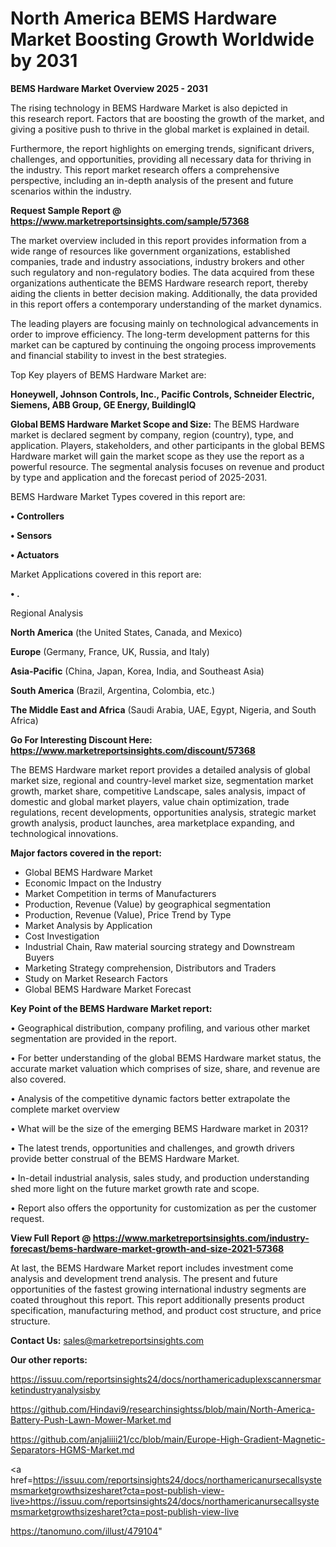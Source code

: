 # North America BEMS Hardware Market Boosting Growth Worldwide by 2031

<Strong> BEMS Hardware Market Overview 2025 - 2031</strong>

The rising technology in BEMS Hardware Market is also depicted in this research report. Factors that are boosting the growth of the market, and giving a positive push to thrive in the global market is explained in detail.

Furthermore, the report highlights on emerging trends, significant drivers, challenges, and opportunities, providing all necessary data for thriving in the industry. This report market research offers a comprehensive perspective, including an in-depth analysis of the present and future scenarios within the industry.

<strong>Request Sample Report @ <a href=https://www.marketreportsinsights.com/sample/57368>https://www.marketreportsinsights.com/sample/57368</a></strong>

The market overview included in this report provides information from a wide range of resources like government organizations, established companies, trade and industry associations, industry brokers and other such regulatory and non-regulatory bodies. The data acquired from these organizations authenticate the BEMS Hardware research report, thereby aiding the clients in better decision making. Additionally, the data provided in this report offers a contemporary understanding of the market dynamics.

The leading players are focusing mainly on technological advancements in order to improve efficiency. The long-term development patterns for this market can be captured by continuing the ongoing process improvements and financial stability to invest in the best strategies.

Top Key players of BEMS Hardware Market are:

<strong>Honeywell, Johnson Controls, Inc., Pacific Controls, Schneider Electric, Siemens, ABB Group, GE Energy, BuildingIQ</strong>

<strong><b>Global BEMS Hardware Market Scope and Size:</b></strong>
The BEMS Hardware market is declared segment by company, region (country), type, and application. Players, stakeholders, and other participants in the global BEMS Hardware market will gain the market scope as they use the report as a powerful resource. The segmental analysis focuses on revenue and product by type and application and the forecast period of 2025-2031.

BEMS Hardware Market Types covered in this report are:

<strong>• Controllers

• Sensors

• Actuators</strong>

Market Applications covered in this report are:

<strong>• .</strong> 

Regional Analysis

<strong>North America</strong> (the United States, Canada, and Mexico)

<strong>Europe</strong> (Germany, France, UK, Russia, and Italy)

<strong>Asia-Pacific</strong> (China, Japan, Korea, India, and Southeast Asia)

<strong>South America</strong> (Brazil, Argentina, Colombia, etc.)

<strong>The Middle East and Africa</strong> (Saudi Arabia, UAE, Egypt, Nigeria, and South Africa)

<strong>Go For Interesting Discount Here: <a href=https://www.marketreportsinsights.com/discount/57368>https://www.marketreportsinsights.com/discount/57368</a></strong>

The BEMS Hardware market report provides a detailed analysis of global market size, regional and country-level market size, segmentation market growth, market share, competitive Landscape, sales analysis, impact of domestic and global market players, value chain optimization, trade regulations, recent developments, opportunities analysis, strategic market growth analysis, product launches, area marketplace expanding, and technological innovations.

<strong><b>Major factors covered in the report:</b></strong>
<ul>
  <li>Global BEMS Hardware Market </li>
  <li>Economic Impact on the Industry</li>
  <li>Market Competition in terms of Manufacturers</li>
  <li>Production, Revenue (Value) by geographical segmentation</li>
  <li>Production, Revenue (Value), Price Trend by Type</li>
  <li>Market Analysis by Application</li>
  <li>Cost Investigation</li>
  <li>Industrial Chain, Raw material sourcing strategy and Downstream Buyers</li>
  <li>Marketing Strategy comprehension, Distributors and Traders</li>
  <li>Study on Market Research Factors</li>
  <li>Global BEMS Hardware Market Forecast</li>
</ul>

<strong><b>Key Point of the BEMS Hardware Market report:</b></strong>

• Geographical distribution, company profiling, and various other market segmentation are provided in the report.

• For better understanding of the global BEMS Hardware market status, the accurate market valuation which comprises of size, share, and revenue are also covered.

• Analysis of the competitive dynamic factors better extrapolate the complete market overview

• What will be the size of the emerging BEMS Hardware market in 2031?

• The latest trends, opportunities and challenges, and growth drivers provide better construal of the BEMS Hardware Market.

• In-detail industrial analysis, sales study, and production understanding shed more light on the future market growth rate and scope.

• Report also offers the opportunity for customization as per the customer request.

<strong><b>View Full Report @ <a href=https://www.marketreportsinsights.com/industry-forecast/bems-hardware-market-growth-and-size-2021-57368>https://www.marketreportsinsights.com/industry-forecast/bems-hardware-market-growth-and-size-2021-57368</a></b></strong>


At last, the BEMS Hardware Market report includes investment come analysis and development trend analysis. The present and future opportunities of the fastest growing international industry segments are coated throughout this report. This report additionally presents product specification, manufacturing method, and product cost structure, and price structure.

<strong>Contact Us:</strong>
sales@marketreportsinsights.com

<strong>Our other reports:</strong>

<a href=https://issuu.com/reportsinsights24/docs/northamericaduplexscannersmarketindustryanalysisby>https://issuu.com/reportsinsights24/docs/northamericaduplexscannersmarketindustryanalysisby</a>

<a href=https://github.com/Hindavi9/researchinsightss/blob/main/North-America-Battery-Push-Lawn-Mower-Market.md>https://github.com/Hindavi9/researchinsightss/blob/main/North-America-Battery-Push-Lawn-Mower-Market.md</a>

<a href=https://github.com/anjaliiii21/cc/blob/main/Europe-High-Gradient-Magnetic-Separators-HGMS-Market.md>https://github.com/anjaliiii21/cc/blob/main/Europe-High-Gradient-Magnetic-Separators-HGMS-Market.md</a>

<a href=https://issuu.com/reportsinsights24/docs/northamericanursecallsystemsmarketgrowthsizesharet?cta=post-publish-view-live>https://issuu.com/reportsinsights24/docs/northamericanursecallsystemsmarketgrowthsizesharet?cta=post-publish-view-live</a>

<a href=https://tanomuno.com/illust/479104>https://tanomuno.com/illust/479104</a>"
